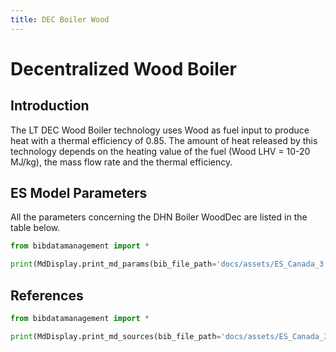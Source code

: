 ```yaml
---
title: DEC Boiler Wood
---
```


# Decentralized Wood Boiler

## Introduction

The LT DEC Wood Boiler technology uses Wood as fuel input to produce
heat with a thermal efficiency of 0.85. The amount of heat released by
this technology depends on the heating value of the fuel (Wood LHV =
10-20 MJ/kg), the mass flow rate and the thermal efficiency.

## ES Model Parameters

All the parameters concerning the DHN Boiler WoodDec are listed in the
table below.

```python exec="on"
from bibdatamanagement import *

print(MdDisplay.print_md_params(bib_file_path='docs/assets/ES_Canada_3.bib',filter_entry='DEC_BOILER_WOOD'))
```

## References

```python exec="on"
from bibdatamanagement import *

print(MdDisplay.print_md_sources(bib_file_path='docs/assets/ES_Canada_3.bib',filter_entry='DEC_BOILER_WOOD'))
```
